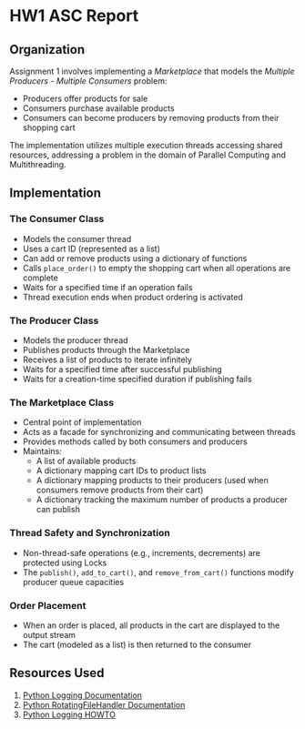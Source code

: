 # HW1 ASC Report

## Organization

Assignment 1 involves implementing a *Marketplace* that models the *Multiple Producers - Multiple Consumers* problem:

- Producers offer products for sale
- Consumers purchase available products
- Consumers can become producers by removing products from their shopping cart

The implementation utilizes multiple execution threads accessing shared resources, addressing a problem in the domain of Parallel Computing and Multithreading.

## Implementation

### The Consumer Class

- Models the consumer thread
- Uses a cart ID (represented as a list)
- Can add or remove products using a dictionary of functions
- Calls `place_order()` to empty the shopping cart when all operations are complete
- Waits for a specified time if an operation fails
- Thread execution ends when product ordering is activated

### The Producer Class

- Models the producer thread
- Publishes products through the Marketplace
- Receives a list of products to iterate infinitely
- Waits for a specified time after successful publishing
- Waits for a creation-time specified duration if publishing fails

### The Marketplace Class

- Central point of implementation
- Acts as a facade for synchronizing and communicating between threads
- Provides methods called by both consumers and producers
- Maintains:
  - A list of available products
  - A dictionary mapping cart IDs to product lists
  - A dictionary mapping products to their producers (used when consumers remove products from their cart)
  - A dictionary tracking the maximum number of products a producer can publish

### Thread Safety and Synchronization

- Non-thread-safe operations (e.g., increments, decrements) are protected using Locks
- The `publish()`, `add_to_cart()`, and `remove_from_cart()` functions modify producer queue capacities

### Order Placement

- When an order is placed, all products in the cart are displayed to the output stream
- The cart (modeled as a list) is then returned to the consumer

## Resources Used

1. [Python Logging Documentation](https://docs.python.org/3/library/logging.html)
2. [Python RotatingFileHandler Documentation](https://docs.python.org/3/library/logging.handlers.html#logging.handlers.RotatingFileHandler)
3. [Python Logging HOWTO](https://docs.python.org/3/howto/logging.html)
